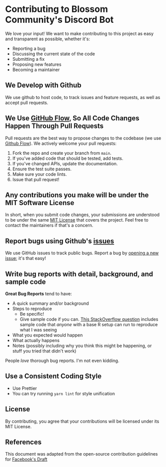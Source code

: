 # Contributing to Blossom Community's Discord Bot

We love your input! We want to make contributing to this project as easy and transparent as possible, whether it's:

-   Reporting a bug
-   Discussing the current state of the code
-   Submitting a fix
-   Proposing new features
-   Becoming a maintainer

## We Develop with Github

We use github to host code, to track issues and feature requests, as well as accept pull requests.

## We Use [GitHub Flow](https://guides.github.com/introduction/flow/index.html), So All Code Changes Happen Through Pull Requests

Pull requests are the best way to propose changes to the codebase (we use [Github Flow](https://guides.github.com/introduction/flow/index.html)). We actively welcome your pull requests:

1. Fork the repo and create your branch from `main`.
2. If you've added code that should be tested, add tests.
3. If you've changed APIs, update the documentation.
4. Ensure the test suite passes.
5. Make sure your code lints.
6. Issue that pull request!

## Any contributions you make will be under the MIT Software License

In short, when you submit code changes, your submissions are understood to be under the same [MIT License](http://choosealicense.com/licenses/mit/) that covers the project. Feel free to contact the maintainers if that's a concern.

## Report bugs using Github's [issues](https://github.com/briandk/transcriptase-atom/issues)

We use GitHub issues to track public bugs. Report a bug by [opening a new issue](); it's that easy!

## Write bug reports with detail, background, and sample code

**Great Bug Reports** tend to have:

-   A quick summary and/or background
-   Steps to reproduce
    -   Be specific!
    -   Give sample code if you can. [This StackOverflow question](http://stackoverflow.com/q/12488905/180626) includes sample code that _anyone_ with a base R setup can run to reproduce what I was seeing
-   What you expected would happen
-   What actually happens
-   Notes (possibly including why you think this might be happening, or stuff you tried that didn't work)

People _love_ thorough bug reports. I'm not even kidding.

## Use a Consistent Coding Style

-   Use Prettier
-   You can try running `yarn lint` for style unification

## License

By contributing, you agree that your contributions will be licensed under its MIT License.

## References

This document was adapted from the open-source contribution guidelines for [Facebook's Draft](https://github.com/facebook/draft-js/blob/a9316a723f9e918afde44dea68b5f9f39b7d9b00/CONTRIBUTING.md)
